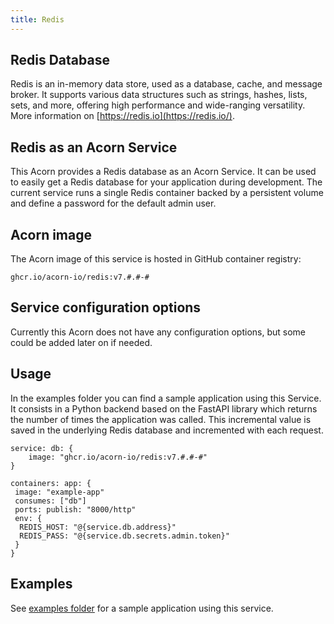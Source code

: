 ```yaml
---
title: Redis
---
```


## Redis Database

Redis is an in-memory data store, used as a database, cache, and message broker. It supports various data structures such as strings, hashes, lists, sets, and more, offering high performance and wide-ranging versatility. More information on [https://redis.io](https://redis.io/).

## Redis as an Acorn Service

This Acorn provides a Redis database as an Acorn Service.  It can be used to easily get a Redis database for your application during development. The current service runs a single Redis container backed by a persistent volume and define a password for the default admin user.

## Acorn image

The Acorn image of this service is hosted in GitHub container registry:

```shell
ghcr.io/acorn-io/redis:v7.#.#-#
```

## Service configuration options

Currently this Acorn does not have any configuration options, but some could be added later on if needed.

## Usage

In the examples folder you can find a sample application using this Service. It consists in a Python backend based on the FastAPI library which returns the number of times the application was called. This incremental value is saved in the underlying Redis database and incremented with each request.

```acorn
service: db: {
    image: "ghcr.io/acorn-io/redis:v7.#.#-#"
}

containers: app: {
 image: "example-app"
 consumes: ["db"]
 ports: publish: "8000/http"
 env: {
  REDIS_HOST: "@{service.db.address}"
  REDIS_PASS: "@{service.db.secrets.admin.token}"
 }
}
```

## Examples

See [examples folder](https://github.com/acorn-io/redis/tree/main/examples) for a sample application using this service.
